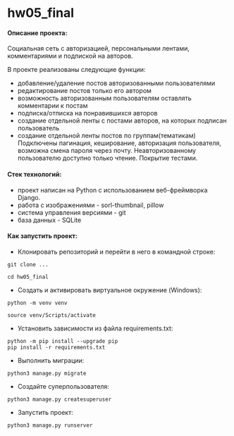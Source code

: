 # hw05_final
#### Описание проекта:
Cоциальная сеть с авторизацией, персональными лентами, комментариями и подпиской на авторов.

В проекте реализованы следующие функции:

- добавление/удаление постов авторизованными пользователями
- редактирование постов только его автором
- возможность авторизованным пользователям оставлять комментарии к постам
- подписка/отписка на понравившихся авторов
- создание отдельной ленты с постами авторов, на которых подписан пользователь
- создание отдельной ленты постов по группам(тематикам)
Подключены пагинация, кеширование, авторизация пользователя, возможна смена пароля через почту. Неавторизованному пользователю доступно только чтение. Покрытие тестами.
#### Стек технологий:

- проект написан на Python с использованием веб-фреймворка Django.
- работа с изображениями - sorl-thumbnail, pillow
- система управления версиями - git
- база данных - SQLite
####  Как запустить проект:
- Клонировать репозиторий и перейти в него в командной строке:
```
git clone ...
```
```
cd hw05_final
```
- Cоздать и активировать виртуальное окружение (Windows):
```
python -m venv venv
```
```
source venv/Scripts/activate
```
- Установить зависимости из файла requirements.txt:
```
python -m pip install --upgrade pip
pip install -r requirements.txt
```
- Выполнить миграции:
````
python3 manage.py migrate
````
- Создайте суперпользователя:
```
python3 manage.py createsuperuser
```
- Запустить проект:
```
python3 manage.py runserver
```





